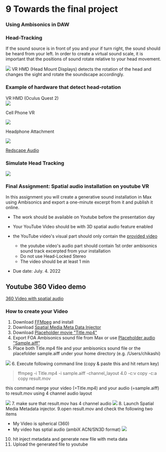 # 9 Towards the final project

### Using Ambisonics in DAW



### Head-Tracking

If the sound source is in front of you and your if turn right, the sound should be heard from your left. In order to create a virtual sound scale, it is important that the positions of sound rotate relative to your head movement.


![](K9/png/headtracking.jpg)
VR HMD (Head Mount Displays) detects the rotation of the head and changes the sight and rotate the soundscape accordingly.

### Example of hardware that detect head-rotation
VR HMD (Oculus Quest 2)  
![](K9/png/oculas.jpg)

Cell Phone VR

![](K9/png/cellphoneVR.jpeg)

Headphone Attachment

![](K9/png/redscape.png)

[Redscape Audio](https://www.redscapeaudio.com/)

### Simulate Head Tracking

![](K9/png/yaw_pitch.png)




### Final Assignment: Spatial audio installation on youtube VR

In this assignment you will create a generative sound installation in Max using Ambisonics and export a one-minute excerpt from it and publish it online.

- The work should be available on Youtube before the presentation day 
- Your YouTube Video should be with 3D spatial audio feature enabled   
- the YouTube video's visual part should only contain the [provided video](https://drive.google.com/file/d/1zqUMfAkjkPj4V1Or7rvd6LmaJ7XdzobN/view?usp=sharing)
    - the youtube video's audio part should contain 1st order ambisonics sound track excerpted from your installation
    - Do not use Head-Locked Stereo
    - The video should be at least 1 min

- Due date: July. 4. 2022

## Youtube 360 Video demo

[360 Video with spatial audio](https://www.youtube.com/watch?v=-vEZmHpGD08)


### How to create your Video

1. Download [FFMpeg](https://evermeet.cx/ffmpeg/) and install
2. Download [Spatial Media Meta Data Injector](https://github.com/google/spatial-media/releases)
3. Download [Placeholder movie "Title.mp4"](https://drive.google.com/file/d/1zqUMfAkjkPj4V1Or7rvd6LmaJ7XdzobN/view?usp=sharing)
4. Export FOA Ambisonics sound file from Max or use [Placeholder audio "Sample.aiff"](https://drive.google.com/file/d/13FJesahR_FoWfBhgxWqfdrdxa_FZHHCS/view?usp=sharing)
5. Place both Title.mp4 file and your ambisonics sound file or the placefolder sample.aiff under your home directory (e.g. /Users/chikashi)
   
![](K9/png/files.png)
6. Execute following command line (copy & paste this and hit return key)
> ffmpeg -i Title.mp4 -i sample.aiff -channel_layout 4.0 -c:v copy -c:a copy result.mov

this command merge your video (=Title.mp4) and your audio (=sample.aiff) to result.mov using 4 channel audio layout

![](K9/png/result.png)
7. make sure that result.mov has 4 channel audio
![](K9/png/4ch.png)
8. Launch Spatial Media Metadata injector. 
9.open result.mov and check the following two items
  - My Video is spherical (360)
  - My video has sptial audio (ambiX ACN/SN3D format)
![](K9/png/metadata.png)
10. hit inject metadata and generate new file with meta data
11. Upload the generated file to youtube